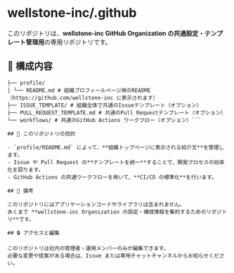 # wellstone-inc/.github

このリポジトリは、**wellstone-inc GitHub Organization の共通設定・テンプレート管理用**の専用リポジトリです。

## 📁 構成内容

```.github/
├── profile/
│ └── README.md # 組織プロフィールページ用のREADME（https://github.com/wellstone-inc に表示されます）
├── ISSUE_TEMPLATE/ # 組織全体で共通のIssueテンプレート（オプション）
├── PULL_REQUEST_TEMPLATE.md # 共通のPull Requestテンプレート（オプション）
└── workflows/ # 共通のGitHub Actions ワークフロー（オプション）```

## 📌 このリポジトリの目的

- `profile/README.md` によって、**組織トップページに表示される紹介文**を管理します。
- Issue や Pull Request の**テンプレートを統一**することで、開発プロセスの効率化を図ります。
- GitHub Actions の共通ワークフローを用いて、**CI/CD の標準化**を行います。

## 📄 備考

このリポジトリにはアプリケーションコードやライブラリは含まれません。  
あくまで **wellstone-inc Organization の設定・構成情報を集約するためのリポジトリ**です。

## 🔒 アクセスと編集

このリポジトリは社内の管理者・運用メンバーのみが編集できます。  
必要な変更や提案がある場合は、Issue または専用チャットチャンネルからお知らせください。
